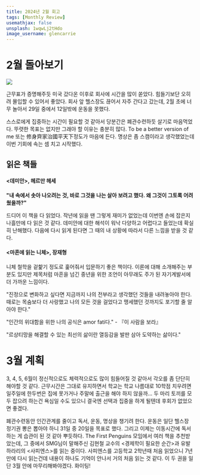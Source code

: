 ```yaml
---
title: 2024년 2월 회고
tags: [Monthly Review]
usemathjax: false
unsplash: 1wqwLj2tHdo
image_username: glencarrie
---
```


# 2월 돌아보기

<fig>
<img src="https://i.imgur.com/E8RBdQS.jpeg">
</fig>

근무표가 증명해주듯 미국 갔다온 이후로 회사에 시간을 많이 쏟았다. 힘들기보단 오히려 몰입할 수 있어서 좋았다. 회사 앞 헬스장도 끊어서 자주 간다고 갔는데, 2월 초에 너무 놀아서 29일 중에서 12일밖에 운동을 못했다.

스스로에게 집중하는 시간이 필요할 것 같아서 당분간은 폐관수련하듯 살기로 마음먹었다. 뚜렷한 목표는 없지만 그래야 할 이유는 충분히 많다. To be a better version of me 또는 修身齊家治國平天下정도가 마음에 든다. 명상은 좀 스캠이라고 생각했었는데 이번 기회에 속는 셈 치고 시작했다.

## 읽은 책들

#### \<데미안\>, 헤르만 헤세

**"내 속에서 솟아 나오려는 것, 바로 그것을 나는 살아 보려고 했다. 왜 그것이 그토록 어려웠을까?"**

드디어 이 책을 다 읽었다. 작년에 읽을 땐 그렇게 재미가 없었는데 이번엔 손에 잡은지 나흘만에 다 읽은 것 같다. 데미안에 대한 해석이 워낙 다양하고 어렵다고 들었는데 확실히 난해했다. 다음에 다시 읽게 된다면 그 때의 내 상황에 따라서 다른 느낌을 받을 것 같다.

#### \<마흔에 읽는 니체\>, 장재형

니체 철학을 겉핥기 정도로 훑어줘서 입문하기 좋은 책이다. 이론에 대해 소개해주는 부분도 있지만 제목처럼 마흔을 넘긴 중년을 위한 조언이 아무래도 주가 된 자기계발서에 더 가까운 느낌이다.

"진정으로 변화하고 싶다면 지금까지 나의 전부라고 생각했던 것들을 내려놓아야 한다. 때로는 목숨보다 더 사랑했고 나의 모든 것을 걸었다고 맹세했던 것까지도 포기할 줄 알아야 한다."

"인간의 위대함을 위한 나의 공식은 amor fati다." - 『이 사람을 보라』

"르상티망을 해결할 수 있는 최선의 삶이란 열등감을 발판 삼아 도약하는 삶이다."

# 3월 계획

3, 4, 5, 6월이 정신적으로도 체력적으로도 많이 힘들어질 것 같아서 각오를 좀 단단히 해야할 것 같다. 근무시간은 그대로 유지하면서 학교는 학교 나름대로 10학점 치우려면 일주일에 한두번은 집에 못가거나 주말에 출근을 해야 하지 않을까... 두 마리 토끼를 모두 잡으려 하는건 욕심일 수도 있으니 결국엔 선택과 집중을 하게 될텐데 후회가 없었으면 좋겠다.

폐관수련동안 인간관계를 줄이고 독서, 운동, 명상을 챙기려 한다. 운동은 일단 헬스장 정기권 뽕은 뽑아야 하니 31일 중 20일을 목표로 했다. 그리고 이제는 이동시간에 독서하는 게 습관이 된 것 같아 뿌듯하다. The First Penguins 모임에서 여러 책을 추천받았는데, 그 중에서 SMG님이 말해주신 김현철 교수의 \<경제학이 필요한 순간\>과 유발 하라리의 \<사피엔스\>를 읽는 중이다. 사피엔스를 고등학교 2학년때 처음 읽었으니 7년 만에 다시 읽는건데 내용이 하나도 기억이 안나서 거의 처음 읽는 것 같다. 이 두 권을 일단 3월 안에 마무리해봐야겠다. 화이팅!
